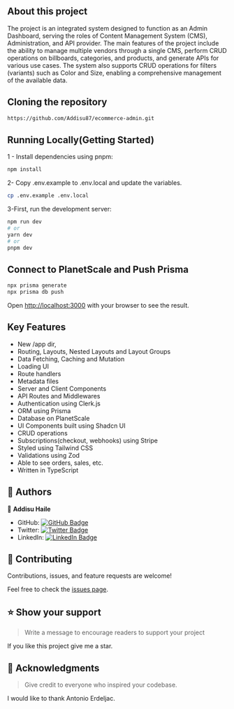 ## About this project

The project is an integrated system designed to function as an Admin Dashboard, serving the roles of Content Management System (CMS), Administration, and API provider. The main features of the project include the ability to manage multiple vendors through a single CMS, perform CRUD operations on billboards, categories, and products, and generate APIs for various use cases. The system also supports CRUD operations for filters (variants) such as Color and Size, enabling a comprehensive management of the available data.

## Cloning the repository

```bash
https://github.com/Addisu87/ecommerce-admin.git
```

## Running Locally(Getting Started)

1 - Install dependencies using pnpm:

```bash
npm install
```

2- Copy .env.example to .env.local and update the variables.

```bash
cp .env.example .env.local
```

3-First, run the development server:

```bash
npm run dev
# or
yarn dev
# or
pnpm dev
```

## Connect to PlanetScale and Push Prisma

```bash
npx prisma generate
npx prisma db push
```

Open [http://localhost:3000](http://localhost:3000) with your browser to see the result.

## Key Features

- New /app dir,
- Routing, Layouts, Nested Layouts and Layout Groups
- Data Fetching, Caching and Mutation
- Loading UI
- Route handlers
- Metadata files
- Server and Client Components
- API Routes and Middlewares
- Authentication using Clerk.js
- ORM using Prisma
- Database on PlanetScale
- UI Components built using Shadcn UI
- CRUD operations
- Subscriptions(checkout, webhooks) using Stripe
- Styled using Tailwind CSS
- Validations using Zod
- Able to see orders, sales, etc.
- Written in TypeScript

<!-- AUTHORS -->

## 👥 Authors <a name="authors"></a>

👤 **Addisu Haile**

- GitHub: [![GitHub Badge](https://img.shields.io/badge/-Addisu87-white?logo=GitHub&logoColor=181717&style=plastic)](https://github.com/Addisu87)
- Twitter: [![Twitter Badge](https://img.shields.io/badge/-AddisuTedla-white?logo=Twitter&logoColor=1DA1F2&style=plastic)](https://twitter.com/AddisuTedla)
- LinkedIn: [![LinkedIn Badge](https://img.shields.io/badge/-addisu_tedla-white?logo=LinkedIn&logoColor=1DA1F2&style=plastic)](https://linkedin.com/in/addisu-tedla/)

<!-- CONTRIBUTING -->

## 🤝 Contributing <a name="contributing"></a>

Contributions, issues, and feature requests are welcome!

Feel free to check the [issues page](https://github.com/Addisu87/ecommerce-admin/issues).

<!-- SUPPORT -->

## ⭐️ Show your support <a name="support"></a>

> Write a message to encourage readers to support your project

If you like this project give me a star.

<!-- ACKNOWLEDGEMENTS -->

## 🙏 Acknowledgments <a name="acknowledgements"></a>

> Give credit to everyone who inspired your codebase.

I would like to thank Antonio Erdeljac.
